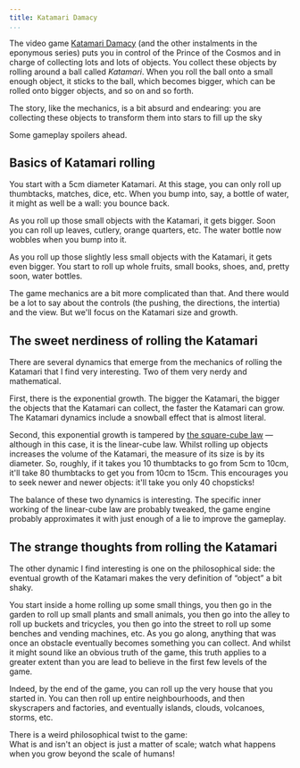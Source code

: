 ```yaml
---
title: Katamari Damacy
...
```


The video game [Katamari Damacy](https://en.wikipedia.org/wiki/Katamari) (and the other instalments in the eponymous series) puts you in control of the Prince of the Cosmos and in charge of collecting lots and lots of objects.
You collect these objects by rolling around a ball called *Katamari*.
When you roll the ball onto a small enough object, it sticks to the ball, which becomes bigger, which can be rolled onto bigger objects, and so on and so forth.

The story, like the mechanics, is a bit absurd and endearing: you are collecting these objects to transform them into stars to fill up the sky

Some gameplay spoilers ahead.


## Basics of Katamari rolling

You start with a 5cm diameter Katamari.
At this stage, you can only roll up thumbtacks, matches, dice, etc.
When you bump into, say, a bottle of water, it might as well be a wall: you bounce back.

As you roll up those small objects with the Katamari, it gets bigger.
Soon you can roll up leaves, cutlery, orange quarters, etc.
The water bottle now wobbles when you bump into it.

As you roll up those slightly less small objects with the Katamari, it gets even bigger.
You start to roll up whole fruits, small books, shoes, and, pretty soon, water bottles.

The game mechanics are a bit more complicated than that.
And there would be a lot to say about the controls (the pushing, the directions, the intertia) and the view.
But we'll focus on the Katamari size and growth.


## The sweet nerdiness of rolling the Katamari

There are several dynamics that emerge from the mechanics of rolling the Katamari that I find very interesting.
Two of them very nerdy and mathematical.

First, there is the exponential growth.
The bigger the Katamari, the bigger the objects that the Katamari can collect, the faster the Katamari can grow.
The Katamari dynamics include a snowball effect that is almost literal.

Second, this exponential growth is tampered by [the square-cube law](https://en.wikipedia.org/wiki/Square%E2%80%93cube_law) — although in this case, it is the linear-cube law.
Whilst rolling up objects increases the volume of the Katamari, the measure of its size is by its diameter.
So, roughly, if it takes you 10 thumbtacks to go from 5cm to 10cm, it'll take 80 thumbtacks to get you from 10cm to 15cm.
This encourages you to seek newer and newer objects: it'll take you only 40 chopsticks!

The balance of these two dynamics is interesting.
The specific inner working of the linear-cube law are probably tweaked, the game engine probably approximates it with just enough of a lie to improve the gameplay.


## The strange thoughts from rolling the Katamari

The other dynamic I find interesting is one on the philosophical side:
the eventual growth of the Katamari makes the very definition of “object” a bit shaky.

You start inside a home rolling up some small things, you then go in the garden to roll up small plants and small animals, you then go into the alley to roll up buckets and tricycles, you then go into the street to roll up some benches and vending machines, etc.
As you go along, anything that was once an obstacle eventually becomes something you can collect.
And whilst it might sound like an obvious truth of the game, this truth applies to a greater extent than you are lead to believe in the first few levels of the game.

Indeed, by the end of the game, you can roll up the very house that you started in.
You can then roll up entire neighbourhoods, and then skyscrapers and factories, and eventually islands, clouds, volcanoes, storms, etc.


There is a weird philosophical twist to the game:  
What is and isn't an object is just a matter of scale;
watch what happens when you grow beyond the scale of humans!
